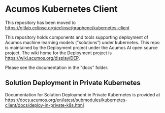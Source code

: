 <!---
.. ===============LICENSE_START=======================================================
.. Acumos CC-BY-4.0
.. ===================================================================================
.. Copyright (C) 2018 AT&T Intellectual Property & Tech Mahindra. All rights reserved.
.. ===================================================================================
.. This Acumos documentation file is distributed by AT&T and Tech Mahindra
.. under the Creative Commons Attribution 4.0 International License (the "License");
.. you may not use this file except in compliance with the License.
.. You may obtain a copy of the License at
..
..      http://creativecommons.org/licenses/by/4.0
..
.. This file is distributed on an "AS IS" BASIS,
.. WITHOUT WARRANTIES OR CONDITIONS OF ANY KIND, either express or implied.
.. See the License for the specific language governing permissions and
.. limitations under the License.
.. ===============LICENSE_END=========================================================
-->

# Acumos Kubernetes Client

This repository has been moved to https://gitlab.eclipse.org/eclipse/graphene/kubernetes-client

This repository holds components and tools supporting deployment of Acumos
machine learning models ("solutions") under kubernetes. This repo is maintained
by the Deployment project under the Acumos AI open source project. The wiki
home for the Deployment project is https://wiki.acumos.org/display/DEP.

Please see the documentation in the "docs" folder.

## Solution Deployment in Private Kubernetes

Documentation for Solution Deployment in Private Kubernetes is provided at
https://docs.acumos.org/en/latest/submodules/kubernetes-client/docs/deploy-in-private-k8s.html

